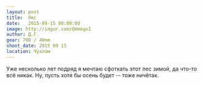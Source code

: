 ```yaml
---
layout: post
title:  Лес
date:   2015-09-15 00:00:00
image: http://imgur.com/QmmogxI
author: Д.Г.
gear: 70D / 40mm
shoot_date: 2015 09 13
location: Чухлöм
---
```


Уже несколько лет подряд я мечтаю сфоткать этот лес зимой, да что-то всё никак. Ну, пусть хотя бы осень будет -- тоже ничётак.
